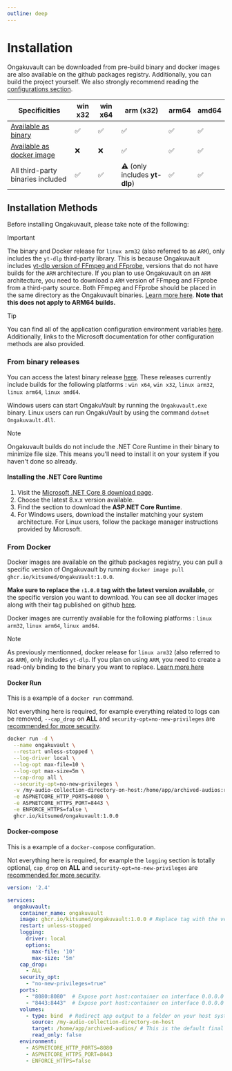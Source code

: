 ```yaml
---
outline: deep
---
```

# Installation
Ongakuvault can be downloaded from pre-build binary and docker images are also available on the github packages registry.
Additionally, you can build the project yourself. We also strongly recommend reading the [configurations section](./configurations/).

| Specificities                                                                                        | win x32 | win x64 | arm (x32)                           | arm64 | amd64 |
|------------------------------------------------------------------------------------------------------|---------|---------|-------------------------------------|-------|-------|
| [Available as binary](#from-binary-releases)                                                         | ✅      | ✅      | ✅                                | ✅    | ✅    |
| [Available as docker image](#from-docker)                                                            | ❌      | ❌      | ✅                                | ✅    | ✅    |
| All third-party binaries included                                                                    | ✅      | ✅      | ⚠️ (only includes **yt-dlp**)     | ✅    | ✅    |

## Installation Methods
Before installing Ongakuvault, please take note of the following: 
> [!IMPORTANT]
> The binary and Docker release for `linux arm32` (also referred to as `ARM`), only includes the `yt-dlp` third-party library. This is because Ongakuvault
> includes [yt-dlp version of FFmpeg and FFprobe](https://github.com/yt-dlp/FFmpeg-Builds), versions that do not have builds for the `ARM` architecture. If you plan to use Ongakuvault on an `ARM`
> architecture, you need to download a `ARM` version of FFmpeg and FFprobe from a third-party source. Both FFmpeg and FFprobe should be placed in the same
> directory as the Ongakuvault binaries. [Learn more here](./configurations/replacing-third-party-binary). **Note that this does not apply to ARM64 builds.**

> [!TIP]
> You can find all of the application configuration environment variables [here](./configurations/environment-variables).
> Additionally, links to the Microsoft documentation for other configuration methods are also provided.

### From binary releases
You can access the latest binary release [here](https://github.com/kitsumed/OngakuVault/releases/latest).
These releases currently include builds for the following platforms : `win x64`, `win x32`, `linux arm32`, `linux arm64`, `linux amd64`.

Windows users can start OngakuVault by running the `Ongakuvault.exe` binary. Linux users can run OngakuVault by using the command `dotnet Ongakuvault.dll`.
> [!NOTE]
> Ongakuvault builds do not include the .NET Core Runtime in their binary to minimize file size. This means you'll need to install it on your system if you haven't done so already.

#### Installing the .NET Core Runtime  
1. Visit the [Microsoft .NET Core 8 download page](https://dotnet.microsoft.com/download/dotnet/8.0).  
2. Choose the latest 8.x.x version available.  
3. Find the section to download the **ASP.NET Core Runtime**.  
4. For Windows users, download the installer matching your system architecture. For Linux users, follow the package manager instructions provided by Microsoft.

### From Docker
Docker images are available on the github packages registry, you can pull a specific version of Ongakuvault by running `docker image pull ghcr.io/kitsumed/OngakuVault:1.0.0`.

**Make sure to replace the `:1.0.0` tag with the latest version available**, or the specific version you want to download. You can see all docker images along with their tag published on github [here](https://github.com/kitsumed/OngakuVault/pkgs/container/Ongakuvault).

Docker images are currently available for the following platforms : `linux arm32`, `linux arm64`, `linux amd64`.
> [!NOTE]
> As previously mentionned, docker release for `linux arm32` (also referred to as `ARM`), only includes `yt-dlp`. If you plan on using `ARM`, you need to create a read-only binding
> to the binary you want to replace. [Learn more here](./configurations/replacing-third-party-binary)

#### Docker Run
This is a example of a ``docker run`` command.

Not everything here is required, for example everything related to logs can be removed, `--cap_drop` on **ALL** and `security-opt=no-new-privileges` are [recommended for more security](https://www.redhat.com/en/blog/secure-your-containers-one-weird-trick).
```bash
docker run -d \
  --name ongakuvault \
  --restart unless-stopped \
  --log-driver local \
  --log-opt max-file=10 \
  --log-opt max-size=5m \
  --cap-drop all \
  --security-opt=no-new-privileges \
  -v /my-audio-collection-directory-on-host:/home/app/archived-audios:rw \
  -e ASPNETCORE_HTTP_PORTS=8080 \
  -e ASPNETCORE_HTTPS_PORT=8443 \
  -e ENFORCE_HTTPS=false \
  ghcr.io/kitsumed/ongakuvault:1.0.0
```
#### Docker-compose
This is a example of a ``docker-compose`` configuration.

Not everything here is required, for example the `logging` section is totally optional, `cap_drop` on **ALL** and `security-opt=no-new-privileges` are [recommended for more security](https://www.redhat.com/en/blog/secure-your-containers-one-weird-trick).
```yaml
version: '2.4'

services:
  ongakuvault:
    container_name: ongakuvault
    image: ghcr.io/kitsumed/ongakuvault:1.0.0 # Replace tag with the version you want / latest version
    restart: unless-stopped
    logging:
      driver: local
      options:
        max-file: '10'
        max-size: '5m'
    cap_drop:
      - ALL
    security_opt:
      - "no-new-privileges=true"
    ports:
      - "8080:8080"  # Expose port host:container on interface 0.0.0.0 (all host interfaces)
      - "8443:8443"  # Expose port host:container on interface 0.0.0.0 (all host interfaces)
    volumes:
      - type: bind  # Redirect app output to a folder on your host system
        source: /my-audio-collection-directory-on-host
        target: /home/app/archived-audios/ # This is the default final output folder of Ongakuvault when running in a container
        read_only: false
    environment:
      - ASPNETCORE_HTTP_PORTS=8080
      - ASPNETCORE_HTTPS_PORT=8443
      - ENFORCE_HTTPS=false
```